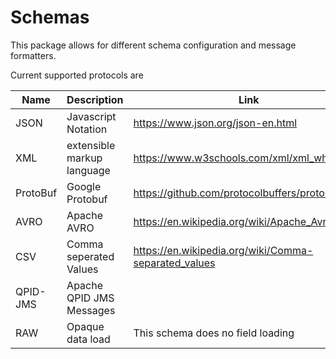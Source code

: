 # Schemas

This package allows for different schema configuration and message formatters.

Current supported protocols are

| Name     | Description                | Link                                                 |
|----------|----------------------------|------------------------------------------------------|
| JSON     | Javascript Notation        | https://www.json.org/json-en.html                    |
| XML      | extensible markup language | https://www.w3schools.com/xml/xml_whatis.asp         |
| ProtoBuf | Google Protobuf            | https://github.com/protocolbuffers/protobuf          |
| AVRO     | Apache AVRO                | https://en.wikipedia.org/wiki/Apache_Avro            |
| CSV      | Comma seperated Values     | https://en.wikipedia.org/wiki/Comma-separated_values |
| QPID-JMS | Apache QPID JMS Messages   |                                                      |
| RAW      | Opaque data load           | This schema does no field loading                    |



